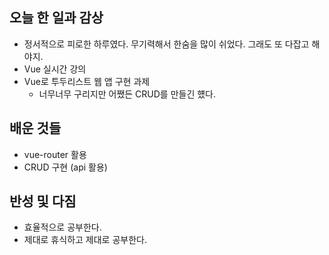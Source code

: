 ## 오늘 한 일과 감상
- 정서적으로 피로한 하루였다. 무기력해서 한숨을 많이 쉬었다. 그래도 또 다잡고 해야지.
- Vue 실시간 강의
- Vue로 투두리스트 웹 앱 구현 과제
  - 너무너무 구리지만 어쨌든 CRUD를 만들긴 헀다.

## 배운 것들
- vue-router 활용
- CRUD 구현 (api 활용)

## 반성 및 다짐

- 효율적으로 공부한다.
- 제대로 휴식하고 제대로 공부한다.
